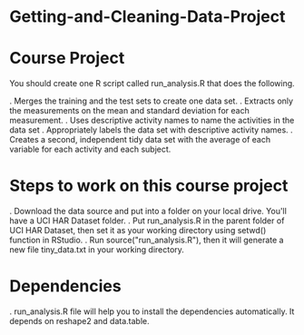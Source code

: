 # Getting-and-Cleaning-Data-Project

# Course Project

You should create one R script called run_analysis.R that does the following.

. Merges the training and the test sets to create one data set.
. Extracts only the measurements on the mean and standard deviation for each measurement.
. Uses descriptive activity names to name the activities in the data set
. Appropriately labels the data set with descriptive activity names.
. Creates a second, independent tidy data set with the average of each variable for each activity and each subject.

# Steps to work on this course project

. Download the data source and put into a folder on your local drive. You'll have a UCI HAR Dataset folder.
. Put run_analysis.R in the parent folder of UCI HAR Dataset, then set it as your working directory using setwd() function in     RStudio.
. Run source("run_analysis.R"), then it will generate a new file tiny_data.txt in your working directory.
  
# Dependencies

. run_analysis.R file will help you to install the dependencies automatically. It depends on reshape2 and data.table.
